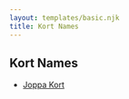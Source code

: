 ```yaml
---
layout: templates/basic.njk
title: Kort Names
---
```

## Kort Names
- [Joppa Kort](/people/5/56906995)